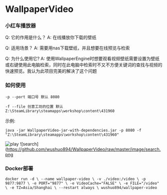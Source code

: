 # WallpaperVideo

### 小红车播放器

Q: 它的作用是什么？ A: 在线播放你下载的壁纸

Q: 适用场景？ A: 需要用nas下载壁纸，并且想要在线预览与检索

Q: 为什么使用它? A: 使用WallpaperEngine时想要观看视频壁纸需要设置为壁纸或右键使用此电脑检索，同时在此电脑中检索时不又不方便关键词的查找与视频的快速预览。我认为此项目完美的解决了这个问题

### 如何使用

`-p --port 端口号 默认 8080`

`-f --file 创意工坊的位置 默认 Z:\SteamLibrary\steamapps\workshop\content\431960`

示例:

`java -jar WallpaperVideo-jar-with-dependencies.jar -p 8080 -f "Z:\SteamLibrary\steamapps\workshop\content\431960"`

![play](https://github.com/wushuo894/WallpaperVideo/raw/master/image/play.png)
![search](https://github.com/wushuo894/WallpaperVideo/raw/master/image/search.png

### Docker部署

`docker run -d \
--name wallpaper-video \
-v ./video:/video \
-p 9877:9877 \
-e PORT="9877" \
-e VideoCache="FALSE" \
-e FILE="/video" \
-e TZ=Asia/Shanghai \
--restart always \
wushuo894/wallpaper-video`